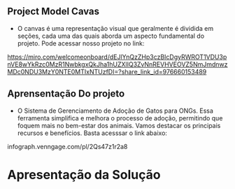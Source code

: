 ## Project Model Cavas  

- O canvas é uma representação visual que geralmente é dividida em seções, cada uma das quais aborda um aspecto fundamental do projeto. Pode acessar nosso projeto no link:

https://miro.com/welcomeonboard/dEJlYnQzZHp3czBIcDgyRWROT1VDU3pnVE8wYkRzc0MzR1NwbkgxQkJha1hUZXlIQ3ZvNnREVHVEOVZ5NmJmdnwzMDc0NDU3MzY0NTE0MTIxNTUzfDI=?share_link_id=976660153489


## Aprensentação Do projeto  

- O Sistema de Gerenciamento de Adoção de Gatos para ONGs. Essa ferramenta simplifica e melhora o processo de adoção, permitindo que foquem mais no bem-estar dos animais. Vamos destacar os principais recursos e benefícios. Basta acesssar o link abaixo:
  
infograph.venngage.com/pl/2Qs47z1r2a8

# Apresentação da Solução
